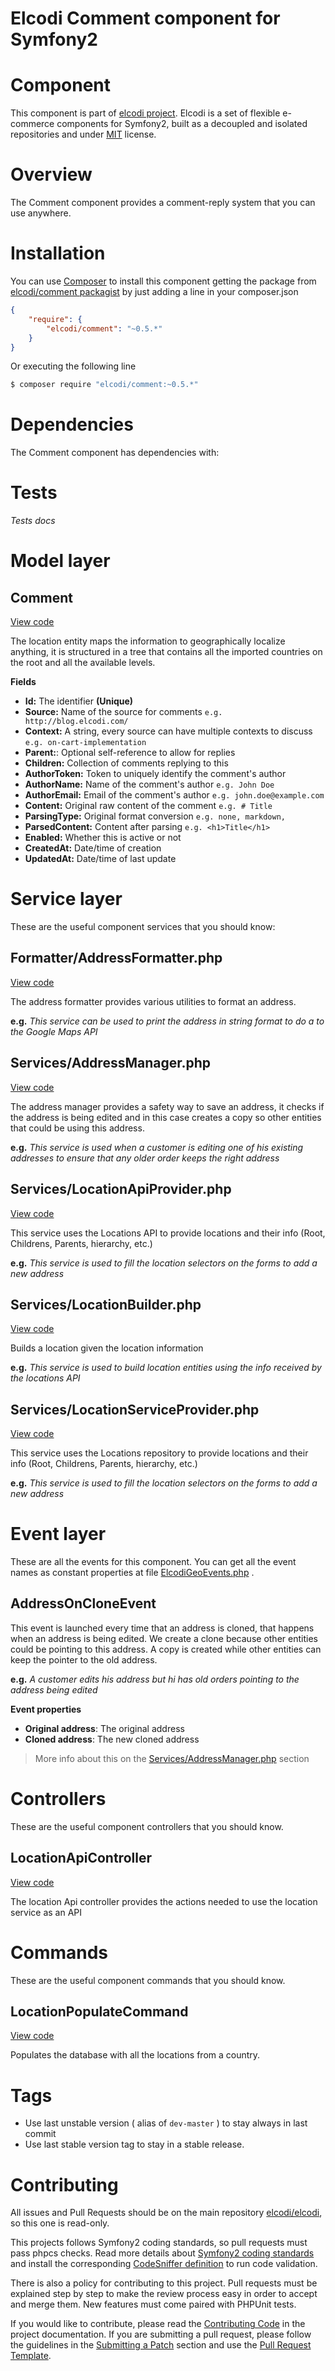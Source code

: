 Elcodi Comment component for Symfony2
=====================================

# Component

This component is part of [elcodi project](https://github.com/elcodi).
Elcodi is a set of flexible e-commerce components for Symfony2, built as a
decoupled and isolated repositories and under [MIT] license.

# Overview

The Comment component provides a comment-reply system that you can use anywhere.

# Installation

You can use [Composer] to install this component getting the package from
[elcodi/comment packagist](https://packagist.org/packages/elcodi/comment) by just
adding a line in your composer.json

``` json
{
    "require": {
        "elcodi/comment": "~0.5.*"
    }
}

```

Or executing the following line

``` bash
$ composer require "elcodi/comment:~0.5.*"
```

# Dependencies

The Comment component has dependencies with:

# Tests

*Tests docs*

# Model layer

## Comment

[View code](https://github.com/elcodi/Geo/blob/master/Entity/Location.php)

The location entity maps the information to geographically localize anything, it
is structured in a tree that contains all the imported countries on the root and
all the available levels.

**Fields**
- **Id:** The identifier **(Unique)**
- **Source:** Name of the source for comments `e.g. http://blog.elcodi.com/`
- **Context:** A string, every source can have multiple contexts to discuss `e.g. on-cart-implementation`
- **Parent:**: Optional self-reference to allow for replies
- **Children:** Collection of comments replying to this
- **AuthorToken:** Token to uniquely identify the comment's author
- **AuthorName:** Name of the comment's author `e.g. John Doe`
- **AuthorEmail:** Email of the comment's author `e.g. john.doe@example.com`
- **Content:** Original raw content of the comment `e.g. # Title`
- **ParsingType:** Original format conversion `e.g. none, markdown, `
- **ParsedContent:** Content after parsing `e.g. <h1>Title</h1>`
- **Enabled:** Whether this is active or not
- **CreatedAt:** Date/time of creation
- **UpdatedAt:** Date/time of last update

# Service layer

These are the useful component services that you should know:

## Formatter/AddressFormatter.php

[View code](https://github.com/elcodi/Geo/blob/master/Formatter/AddressFormatter.php)

The address formatter provides various utilities to format an address.

**e.g.** *This service can be used to print the address in string format to do a to the Google Maps API*

## Services/AddressManager.php

[View code](https://github.com/elcodi/Geo/blob/master/Services/AddressManager.php)

The address manager provides a safety way to save an address, it checks if the
address is being edited and in this case creates a copy so other entities that
could be using this address.

**e.g.** *This service is used when a customer is editing one of his existing
addresses to ensure that any older order keeps the right address*

## Services/LocationApiProvider.php

[View code](https://github.com/elcodi/Geo/blob/master/Services/LocationApiProvider.php)

This service uses the Locations API to provide locations and their info (Root,
Childrens, Parents, hierarchy, etc.)

**e.g.** *This service is used to fill the location selectors on the forms to
add a new address*

## Services/LocationBuilder.php

[View code](https://github.com/elcodi/Geo/blob/master/Services/LocationBuilder.php)

Builds a location given the location information

**e.g.** *This service is used to build location entities using the info
received by the locations API*

## Services/LocationServiceProvider.php

[View code](https://github.com/elcodi/Geo/blob/master/Services/LocationServiceProvider.php)

This service uses the Locations repository to provide locations and their info
(Root, Childrens, Parents, hierarchy, etc.)

**e.g.** *This service is used to fill the location selectors on the forms to
add a new address*


# Event layer

These are all the events for this component. You can get all the event names as
constant properties at file
[ElcodiGeoEvents.php](https://github.com/elcodi/Geo/blob/master/ElcodiGeoEvents.php)
.

## AddressOnCloneEvent

This event is launched every time that an address is cloned, that happens when
an address is being edited. We create a clone because other entities could be
pointing to this address. A copy is created while other entities can keep the
pointer to the old address.

**e.g.** *A customer edits his address but hi has old orders pointing to the
address being edited*

**Event properties**
- **Original address**: The original address
- **Cloned address**:  The new cloned address

> More info about this on the
> [Services/AddressManager.php](#servicesaddressmanagerphp) section

# Controllers

These are the useful component controllers that you should know.

## LocationApiController

[View code](https://github.com/elcodi/Geo/blob/master/Controller/LocationApiController.php)

The location Api controller provides the actions needed to use the location
service as an API

# Commands

These are the useful component commands that you should know.

## LocationPopulateCommand

[View code](https://github.com/elcodi/Geo/blob/master/Command/LocationPopulateCommand.php)

Populates the database with all the locations from a country.

# Tags

* Use last unstable version ( alias of `dev-master` ) to stay always in last
commit
* Use last stable version tag to stay in a stable release.

# Contributing

All issues and Pull Requests should be on the main repository
[elcodi/elcodi](https://github.com/elcodi/elcodi), so this one is read-only.

This projects follows Symfony2 coding standards, so pull requests must pass
phpcs checks. Read more details about
[Symfony2 coding standards](http://symfony.com/doc/current/contributing/code/standards.html)
and install the corresponding [CodeSniffer definition](https://github.com/escapestudios/Symfony2-coding-standard)
to run code validation.

There is also a policy for contributing to this project. Pull requests must
be explained step by step to make the review process easy in order to
accept and merge them. New features must come paired with PHPUnit tests.

If you would like to contribute, please read the [Contributing Code][1] in the
project documentation. If you are submitting a pull request, please follow the
guidelines in the [Submitting a Patch][2] section and use the
[Pull Request Template][3].

[1]: http://symfony.com/doc/current/contributing/code/index.html
[2]: http://symfony.com/doc/current/contributing/code/patches.html#check-list
[3]: http://symfony.com/doc/current/contributing/code/patches.html#make-a-pull-request
[MIT]: (http://opensource.org/licenses/MIT)
[Composer]: (https://getcomposer.org/)
[Bamboo]: https://github.com/elcodi/bamboo
